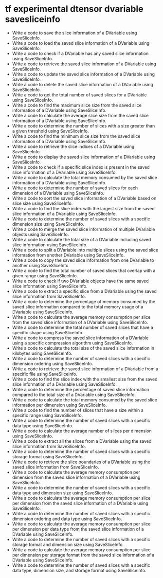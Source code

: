 # tf experimental dtensor dvariable savesliceinfo

- Write a code to save the slice information of a DVariable using SaveSliceInfo.
- Write a code to load the saved slice information of a DVariable using SaveSliceInfo.
- Write a code to check if a DVariable has any saved slice information using SaveSliceInfo.
- Write a code to retrieve the saved slice information of a DVariable using SaveSliceInfo.
- Write a code to update the saved slice information of a DVariable using SaveSliceInfo.
- Write a code to delete the saved slice information of a DVariable using SaveSliceInfo.
- Write a code to get the total number of saved slices for a DVariable using SaveSliceInfo.
- Write a code to find the maximum slice size from the saved slice information of a DVariable using SaveSliceInfo.
- Write a code to calculate the average slice size from the saved slice information of a DVariable using SaveSliceInfo.
- Write a code to determine the number of slices with a size greater than a given threshold using SaveSliceInfo.
- Write a code to find the minimum slice size from the saved slice information of a DVariable using SaveSliceInfo.
- Write a code to retrieve the slice indices of a DVariable using SaveSliceInfo.
- Write a code to display the saved slice information of a DVariable using SaveSliceInfo.
- Write a code to check if a specific slice index is present in the saved slice information of a DVariable using SaveSliceInfo.
- Write a code to calculate the total memory consumed by the saved slice information of a DVariable using SaveSliceInfo.
- Write a code to determine the number of saved slices for each dimension of a DVariable using SaveSliceInfo.
- Write a code to sort the saved slice information of a DVariable based on slice size using SaveSliceInfo.
- Write a code to find the slice index with the largest size from the saved slice information of a DVariable using SaveSliceInfo.
- Write a code to determine the number of saved slices with a specific dimension size using SaveSliceInfo.
- Write a code to merge the saved slice information of multiple DVariable objects using SaveSliceInfo.
- Write a code to calculate the total size of a DVariable including saved slice information using SaveSliceInfo.
- Write a code to split a DVariable into multiple slices using the saved slice information from another DVariable using SaveSliceInfo.
- Write a code to copy the saved slice information from one DVariable to another using SaveSliceInfo.
- Write a code to find the total number of saved slices that overlap with a given range using SaveSliceInfo.
- Write a code to check if two DVariable objects have the same saved slice information using SaveSliceInfo.
- Write a code to extract a specific slice from a DVariable using the saved slice information from SaveSliceInfo.
- Write a code to determine the percentage of memory consumed by the saved slice information compared to the total memory usage of a DVariable using SaveSliceInfo.
- Write a code to calculate the average memory consumption per slice from the saved slice information of a DVariable using SaveSliceInfo.
- Write a code to determine the total number of saved slices that have a specific shape using SaveSliceInfo.
- Write a code to compress the saved slice information of a DVariable using a specific compression algorithm using SaveSliceInfo.
- Write a code to calculate the total size of the saved slice information in kilobytes using SaveSliceInfo.
- Write a code to determine the number of saved slices with a specific dimension ordering using SaveSliceInfo.
- Write a code to retrieve the saved slice information of a DVariable from a specific file using SaveSliceInfo.
- Write a code to find the slice index with the smallest size from the saved slice information of a DVariable using SaveSliceInfo.
- Write a code to determine the percentage of saved slice information compared to the total size of a DVariable using SaveSliceInfo.
- Write a code to calculate the total memory consumed by the saved slice information per dimension using SaveSliceInfo.
- Write a code to find the number of slices that have a size within a specific range using SaveSliceInfo.
- Write a code to determine the number of saved slices with a specific data type using SaveSliceInfo.
- Write a code to calculate the average number of slices per dimension using SaveSliceInfo.
- Write a code to extract all the slices from a DVariable using the saved slice information from SaveSliceInfo.
- Write a code to determine the number of saved slices with a specific storage format using SaveSliceInfo.
- Write a code to retrieve the slice boundaries of a DVariable using the saved slice information from SaveSliceInfo.
- Write a code to calculate the average memory consumption per dimension from the saved slice information of a DVariable using SaveSliceInfo.
- Write a code to determine the number of saved slices with a specific data type and dimension size using SaveSliceInfo.
- Write a code to calculate the average memory consumption per slice per dimension from the saved slice information of a DVariable using SaveSliceInfo.
- Write a code to determine the number of saved slices with a specific dimension ordering and data type using SaveSliceInfo.
- Write a code to calculate the average memory consumption per slice per dimension per data type from the saved slice information of a DVariable using SaveSliceInfo.
- Write a code to determine the number of saved slices with a specific storage format and dimension size using SaveSliceInfo.
- Write a code to calculate the average memory consumption per slice per dimension per storage format from the saved slice information of a DVariable using SaveSliceInfo.
- Write a code to determine the number of saved slices with a specific data type, dimension size, and storage format using SaveSliceInfo.